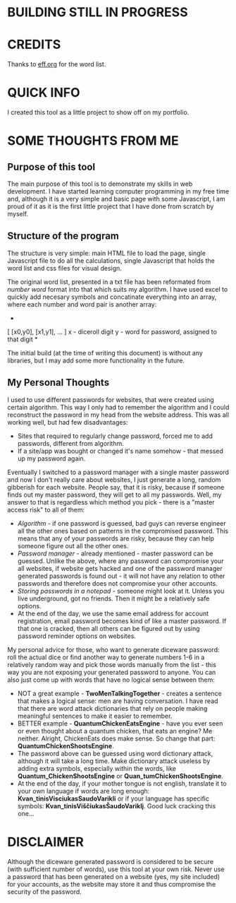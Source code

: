 # BUILDING STILL IN PROGRESS

# CREDITS

Thanks to [eff.org](https://www.eff.org/deeplinks/2016/07/new-wordlists-random-passphrases) for the word list.

# QUICK INFO
I created this tool as a little project to show off on my portfolio.

# SOME THOUGHTS FROM ME

## Purpose of this tool
The main purpose of this tool is to demonstrate my skills in web development. I have started learning computer programming in my free time and, although it is a very simple and basic page with some Javascript, I am proud of it as it is the first little project that I have done from scratch by myself.

## Structure of the program
The structure is very simple: main HTML file to load the page, single Javascript file to do all the calculations, single Javascript that holds the word list and css files for visual design.

The original word list, presented in a txt file has been reformated from *number word* format into that which suits my algorithm. I have used excel to quickly add necesary symbols and concatinate everything into an array, where each number and word pair is another array:

*
\[
\[x0,y0\],
\[x1,y1\],
\.\.\.
\]
x \- diceroll digit
y \- word for password, assigned to that digit
*

The initial build (at the time of writing this document) is without any libraries, but I may add some more functionality in the future.

## My Personal Thoughts
I used to use different passwords for websites, that were created using certain algorithm. This way I only had to remember the algorithm and I could reconstruct the password in my head from the website address. This was all working well, but had few disadvantages:
* Sites that required to regularly change password, forced me to add passwords, different from algorithm.
* If a site/app was bought or changed it's name somehow - that messed up my password again.

Eventually I switched to a password manager with a single master password and now I don't really care about websites, I just generate a long, random gibberish for each website. People say, that it is risky, because if someone finds out my master password, they will get to all my passwords. Well, my answer to that is regardless which method you pick - there is a "master access risk" to all of them:
* *Algorithm* - if one password is guessed, bad guys can reverse engineer all the other ones based on patterns in the compromised password. This means that any of your passwords are risky, because they can help someone figure out all the other ones.
* *Password manager* - already mentioned - master password can be guessed. Unlike the above, where any password can compromise your all websites, if website gets hacked and one of the password manager generated passwords is found out - it will not have any relation to other passwords and therefore does not compromise your other accounts.
* *Storing passwords in a notepad* - someone might look at it. Unless you live underground, got no friends. Then it might be a relatively safe options.
* At the end of the day, we use the same email address for account registration, email password becomes kind of like a master password. If that one is cracked, then all others can be figured out by using password reminder options on websites.

My personal advice for those, who want to generate diceware password: roll the actual dice or find another way to generate numbers 1-6 in a relatively random way and pick those words manually from the list - this way you are not exposing your generated password to anyone. You can also just come up with words that have no logical sense between them:
* NOT a great example - **TwoMenTalkingTogether** - creates a sentence that makes a logical sense: men are having conversation. I have read that there are word attack dictionaries that rely on people making meaningful sentences to make it easier to remember.
* BETTER example - **QuantumChickenEatsEngine** - have you ever seen or even thought about a quantum chicken, that eats an engine? Me neither. Alright, ChickenEats does make sense. So change that part: **QuantumChickenShootsEngine**.
* The password above can be guessed using word dictionary attack, although it will take a long time. Make dictionary attack useless by adding extra symbols, especially within the words, like **Quantum_ChickenShootsEngine** or **Quan_tumChickenShootsEngine**.
* At the end of the day, if your mother tongue is not english, translate it to your own language if words are long enough: **Kvan_tinisVisciukasSaudoVarikli** or if your language has specific symbols: **Kvan_tinisViščiukasŠaudoVariklį**. Good luck cracking this one...

# DISCLAIMER
Although the diceware generated password is considered to be secure (with sufficient number of words), use this tool at your own risk. Never use a password that has been generated on a website (yes, my site included) for your accounts, as the website may store it and thus compromise the security of the password.
